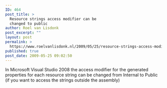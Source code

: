 ```yaml
---
ID: 464
post_title: >
  Resource strings access modifier can be
  changed to public
author: Roel van Lisdonk
post_excerpt: ""
layout: post
permalink: >
  https://www.roelvanlisdonk.nl/2009/05/25/resource-strings-access-modifier-can-be-changed-to-public/
published: true
post_date: 2009-05-25 09:02:50
---
```

<p>In Microsoft Visual Studio 2008 the access modifier for the generated properties for each resource string can be changed from Internal to Public (if you want to access the strings outside the assembly)</p>